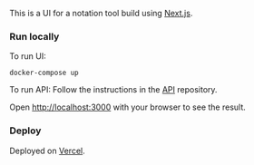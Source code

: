 This is a UI for a notation tool build using [Next.js](https://nextjs.org/).

### Run locally

To run UI:
```
docker-compose up
```

To run API:
Follow the instructions in the [API](https://github.com/valeriiashmyhlo/notandum-api) repository.

Open [http://localhost:3000](http://localhost:3000) with your browser to see the result.

### Deploy

Deployed on [Vercel](https://notandum-i7hq8schu-valeriiashmyhlos-projects.vercel.app/).
